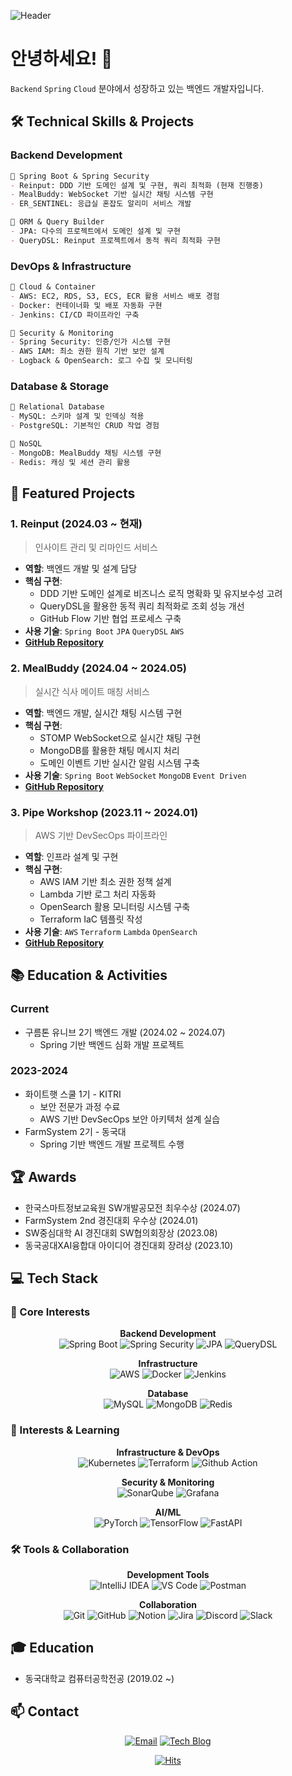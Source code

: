 ![Header](https://capsule-render.vercel.app/api?type=waving&color=auto&height=200&section=header&text=Backend%20Developer&fontSize=50)

# 안녕하세요! 👋 
`Backend` `Spring` `Cloud` 분야에서 성장하고 있는 백엔드 개발자입니다.

## 🛠 Technical Skills & Projects

### Backend Development
```markdown
📌 Spring Boot & Spring Security
- Reinput: DDD 기반 도메인 설계 및 구현, 쿼리 최적화 (현재 진행중)
- MealBuddy: WebSocket 기반 실시간 채팅 시스템 구현
- ER_SENTINEL: 응급실 혼잡도 알리미 서비스 개발

📌 ORM & Query Builder
- JPA: 다수의 프로젝트에서 도메인 설계 및 구현
- QueryDSL: Reinput 프로젝트에서 동적 쿼리 최적화 구현
```

### DevOps & Infrastructure
```markdown
📌 Cloud & Container
- AWS: EC2, RDS, S3, ECS, ECR 활용 서비스 배포 경험
- Docker: 컨테이너화 및 배포 자동화 구현
- Jenkins: CI/CD 파이프라인 구축

📌 Security & Monitoring
- Spring Security: 인증/인가 시스템 구현
- AWS IAM: 최소 권한 원칙 기반 보안 설계
- Logback & OpenSearch: 로그 수집 및 모니터링
```

### Database & Storage
```markdown
📌 Relational Database
- MySQL: 스키마 설계 및 인덱싱 적용
- PostgreSQL: 기본적인 CRUD 작업 경험

📌 NoSQL
- MongoDB: MealBuddy 채팅 시스템 구현
- Redis: 캐싱 및 세션 관리 활용
```

## 💼 Featured Projects

### 1. Reinput (2024.03 ~ 현재)
> 인사이트 관리 및 리마인드 서비스
- **역할**: 백엔드 개발 및 설계 담당
- **핵심 구현**:
  - DDD 기반 도메인 설계로 비즈니스 로직 명확화 및 유지보수성 고려
  - QueryDSL을 활용한 동적 쿼리 최적화로 조회 성능 개선
  - GitHub Flow 기반 협업 프로세스 구축
- **사용 기술**: `Spring Boot` `JPA` `QueryDSL` `AWS`
- **[GitHub Repository](https://github.com/9oormthon-univ/2024_BEOTKKOTTHON_TEAM_24_BE.git)**

### 2. MealBuddy (2024.04 ~ 2024.05)
> 실시간 식사 메이트 매칭 서비스
- **역할**: 백엔드 개발, 실시간 채팅 시스템 구현
- **핵심 구현**:
  - STOMP WebSocket으로 실시간 채팅 구현
  - MongoDB를 활용한 채팅 메시지 처리
  - 도메인 이벤트 기반 실시간 알림 시스템 구축
- **사용 기술**: `Spring Boot` `WebSocket` `MongoDB` `Event Driven`
- **[GitHub Repository](https://github.com/Jhsysng/MealBuddy_Backend.git)**

### 3. Pipe Workshop (2023.11 ~ 2024.01)
> AWS 기반 DevSecOps 파이프라인
- **역할**: 인프라 설계 및 구현
- **핵심 구현**:
  - AWS IAM 기반 최소 권한 정책 설계
  - Lambda 기반 로그 처리 자동화
  - OpenSearch 활용 모니터링 시스템 구축
  - Terraform IaC 템플릿 작성
- **사용 기술**: `AWS` `Terraform` `Lambda` `OpenSearch`
- **[GitHub Repository](https://github.com/Jhsysng/pipeworkshop.git)**

## 📚 Education & Activities

### Current
- 구름톤 유니브 2기 백엔드 개발 (2024.02 ~ 2024.07)
  - Spring 기반 백엔드 심화 개발 프로젝트

### 2023-2024
- 화이트햇 스쿨 1기 - KITRI
  - 보안 전문가 과정 수료
  - AWS 기반 DevSecOps 보안 아키텍처 설계 실습
- FarmSystem 2기 - 동국대
  - Spring 기반 백엔드 개발 프로젝트 수행

## 🏆 Awards
- 한국스마트정보교육원 SW개발공모전 최우수상 (2024.07)
- FarmSystem 2nd 경진대회 우수상 (2024.01)
- SW중심대학 AI 경진대회 SW협의회장상 (2023.08)
- 동국공대XAI융합대 아이디어 경진대회 장려상 (2023.10)

## 💻 Tech Stack

### 🎯 Core Interests
<div align="center">

**Backend Development**  
![Spring Boot](https://img.shields.io/badge/Spring_Boot-6DB33F?style=flat-square&logo=spring-boot&logoColor=white)
![Spring Security](https://img.shields.io/badge/Spring_Security-6DB33F?style=flat-square&logo=spring-security&logoColor=white)
![JPA](https://img.shields.io/badge/JPA-59666C?style=flat-square&logo=hibernate&logoColor=white)
![QueryDSL](https://img.shields.io/badge/QueryDSL-0769AD?style=flat-square&logo=java&logoColor=white)

**Infrastructure**  
![AWS](https://img.shields.io/badge/AWS-232F3E?style=flat-square&logo=amazon-aws&logoColor=white)
![Docker](https://img.shields.io/badge/Docker-2496ED?style=flat-square&logo=docker&logoColor=white)
![Jenkins](https://img.shields.io/badge/Jenkins-D24939?style=flat-square&logo=jenkins&logoColor=white)

**Database**  
![MySQL](https://img.shields.io/badge/MySQL-4479A1?style=flat-square&logo=mysql&logoColor=white)
![MongoDB](https://img.shields.io/badge/MongoDB-47A248?style=flat-square&logo=mongodb&logoColor=white)
![Redis](https://img.shields.io/badge/Redis-DC382D?style=flat-square&logo=redis&logoColor=white)
</div>

### 👀 Interests & Learning
<div align="center">

**Infrastructure & DevOps**  
![Kubernetes](https://img.shields.io/badge/Kubernetes-326CE5?style=flat-square&logo=kubernetes&logoColor=white)
![Terraform](https://img.shields.io/badge/Terraform-7B42BC?style=flat-square&logo=terraform&logoColor=white)
![Github Action](https://img.shields.io/badge/Github_Action-2088FF?style=flat-square&logo=github-actions&logoColor=white)

**Security & Monitoring**  
![SonarQube](https://img.shields.io/badge/SonarQube-4E9BCD?style=flat-square&logo=sonarqube&logoColor=white)
![Grafana](https://img.shields.io/badge/Grafana-F46800?style=flat-square&logo=grafana&logoColor=white)

**AI/ML**  
![PyTorch](https://img.shields.io/badge/PyTorch-EE4C2C?style=flat-square&logo=pytorch&logoColor=white)
![TensorFlow](https://img.shields.io/badge/TensorFlow-FF6F00?style=flat-square&logo=tensorflow&logoColor=white)
![FastAPI](https://img.shields.io/badge/FastAPI-009688?style=flat-square&logo=fastapi&logoColor=white)
</div>

### 🛠️ Tools & Collaboration
<div align="center">

**Development Tools**  
![IntelliJ IDEA](https://img.shields.io/badge/IntelliJ-000000?style=flat-square&logo=intellij-idea&logoColor=white)
![VS Code](https://img.shields.io/badge/VS_Code-007ACC?style=flat-square&logo=visual-studio-code&logoColor=white)
![Postman](https://img.shields.io/badge/Postman-FF6C37?style=flat-square&logo=postman&logoColor=white)

**Collaboration**  
![Git](https://img.shields.io/badge/Git-F05032?style=flat-square&logo=git&logoColor=white)
![GitHub](https://img.shields.io/badge/GitHub-181717?style=flat-square&logo=github&logoColor=white)
![Notion](https://img.shields.io/badge/Notion-000000?style=flat-square&logo=notion&logoColor=white)
![Jira](https://img.shields.io/badge/Jira-0052CC?style=flat-square&logo=jira&logoColor=white)
![Discord](https://img.shields.io/badge/Discord-5865F2?style=flat-square&logo=discord&logoColor=white)
![Slack](https://img.shields.io/badge/Slack-4A154B?style=flat-square&logo=slack&logoColor=white)
</div>

## 🎓 Education
- 동국대학교 컴퓨터공학전공 (2019.02 ~)

## 📫 Contact
<div align="center">

[![Email](https://img.shields.io/badge/Email-ysng1118@naver.com-EA4335?style=for-the-badge&logo=gmail&logoColor=white)](mailto:ysng1118@naver.com)
[![Tech Blog](https://img.shields.io/badge/Tech_Blog-Tistory-000000?style=for-the-badge&logo=tistory&logoColor=white)](https://codedatasotrage.tistory.com)

</div>

<div align="center">

[![Hits](https://hits.seeyoufarm.com/api/count/incr/badge.svg?url=https%3A%2F%2Fgithub.com%2FJhsysng&count_bg=%2379C83D&title_bg=%23555555&icon=&icon_color=%23E7E7E7&title=hits&edge_flat=false)](https://hits.seeyoufarm.com)

</div>